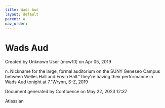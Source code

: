 ```yaml
---
title: Wads Aud
layout: default
parent: W
nav_order:
---
```


# Wads Aud

Created by  Unknown User (mcw10) on Apr 05, 2019

n. Nickname for the large, formal auditorium on the SUNY Geneseo Campus between Welles Hall and Erwin Hall.&quot;They're having their performance in Wads Aud tonight at 7.&quot;Wrynn, S-Z, 2019

Document generated by Confluence on May 22, 2023 12:37

Atlassian
